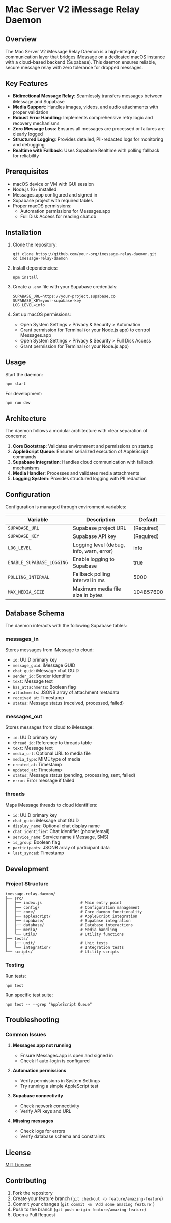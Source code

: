 # Mac Server V2 iMessage Relay Daemon

## Overview

The Mac Server V2 iMessage Relay Daemon is a high-integrity communication layer that bridges iMessage on a dedicated macOS instance with a cloud-based backend (Supabase). This daemon ensures reliable, secure message relay with zero tolerance for dropped messages.

## Key Features

- **Bidirectional Message Relay**: Seamlessly transfers messages between iMessage and Supabase
- **Media Support**: Handles images, videos, and audio attachments with proper validation
- **Robust Error Handling**: Implements comprehensive retry logic and recovery mechanisms
- **Zero Message Loss**: Ensures all messages are processed or failures are clearly logged
- **Structured Logging**: Provides detailed, PII-redacted logs for monitoring and debugging
- **Realtime with Fallback**: Uses Supabase Realtime with polling fallback for reliability

## Prerequisites

- macOS device or VM with GUI session
- Node.js 16+ installed
- Messages.app configured and signed in
- Supabase project with required tables
- Proper macOS permissions:
  - Automation permissions for Messages.app
  - Full Disk Access for reading chat.db

## Installation

1. Clone the repository:
   ```
   git clone https://github.com/your-org/imessage-relay-daemon.git
   cd imessage-relay-daemon
   ```

2. Install dependencies:
   ```
   npm install
   ```

3. Create a `.env` file with your Supabase credentials:
   ```
   SUPABASE_URL=https://your-project.supabase.co
   SUPABASE_KEY=your-supabase-key
   LOG_LEVEL=info
   ```

4. Set up macOS permissions:
   - Open System Settings > Privacy & Security > Automation
   - Grant permission for Terminal (or your Node.js app) to control Messages.app
   - Open System Settings > Privacy & Security > Full Disk Access
   - Grant permission for Terminal (or your Node.js app)

## Usage

Start the daemon:

```
npm start
```

For development:

```
npm run dev
```

## Architecture

The daemon follows a modular architecture with clear separation of concerns:

1. **Core Bootstrap**: Validates environment and permissions on startup
2. **AppleScript Queue**: Ensures serialized execution of AppleScript commands
3. **Supabase Integration**: Handles cloud communication with fallback mechanisms
4. **Media Handler**: Processes and validates media attachments
5. **Logging System**: Provides structured logging with PII redaction

## Configuration

Configuration is managed through environment variables:

| Variable | Description | Default |
|----------|-------------|---------|
| `SUPABASE_URL` | Supabase project URL | (Required) |
| `SUPABASE_KEY` | Supabase API key | (Required) |
| `LOG_LEVEL` | Logging level (debug, info, warn, error) | info |
| `ENABLE_SUPABASE_LOGGING` | Enable logging to Supabase | true |
| `POLLING_INTERVAL` | Fallback polling interval in ms | 5000 |
| `MAX_MEDIA_SIZE` | Maximum media file size in bytes | 104857600 |

## Database Schema

The daemon interacts with the following Supabase tables:

### messages_in
Stores messages from iMessage to cloud:
- `id`: UUID primary key
- `message_guid`: iMessage GUID
- `chat_guid`: iMessage chat GUID
- `sender_id`: Sender identifier
- `text`: Message text
- `has_attachments`: Boolean flag
- `attachments`: JSONB array of attachment metadata
- `received_at`: Timestamp
- `status`: Message status (received, processed, failed)

### messages_out
Stores messages from cloud to iMessage:
- `id`: UUID primary key
- `thread_id`: Reference to threads table
- `text`: Message text
- `media_url`: Optional URL to media file
- `media_type`: MIME type of media
- `created_at`: Timestamp
- `updated_at`: Timestamp
- `status`: Message status (pending, processing, sent, failed)
- `error`: Error message if failed

### threads
Maps iMessage threads to cloud identifiers:
- `id`: UUID primary key
- `chat_guid`: iMessage chat GUID
- `display_name`: Optional chat display name
- `chat_identifier`: Chat identifier (phone/email)
- `service_name`: Service name (iMessage, SMS)
- `is_group`: Boolean flag
- `participants`: JSONB array of participant data
- `last_synced`: Timestamp

## Development

### Project Structure

```
imessage-relay-daemon/
├── src/
│   ├── index.js                 # Main entry point
│   ├── config/                  # Configuration management
│   ├── core/                    # Core daemon functionality
│   ├── applescript/             # AppleScript integration
│   ├── supabase/                # Supabase integration
│   ├── database/                # Database interactions
│   ├── media/                   # Media handling
│   └── utils/                   # Utility functions
├── tests/
│   ├── unit/                    # Unit tests
│   └── integration/             # Integration tests
└── scripts/                     # Utility scripts
```

### Testing

Run tests:

```
npm test
```

Run specific test suite:

```
npm test -- --grep "AppleScript Queue"
```

## Troubleshooting

### Common Issues

1. **Messages.app not running**
   - Ensure Messages.app is open and signed in
   - Check if auto-login is configured

2. **Automation permissions**
   - Verify permissions in System Settings
   - Try running a simple AppleScript test

3. **Supabase connectivity**
   - Check network connectivity
   - Verify API keys and URL

4. **Missing messages**
   - Check logs for errors
   - Verify database schema and constraints

## License

[MIT License](LICENSE)

## Contributing

1. Fork the repository
2. Create your feature branch (`git checkout -b feature/amazing-feature`)
3. Commit your changes (`git commit -m 'Add some amazing feature'`)
4. Push to the branch (`git push origin feature/amazing-feature`)
5. Open a Pull Request

